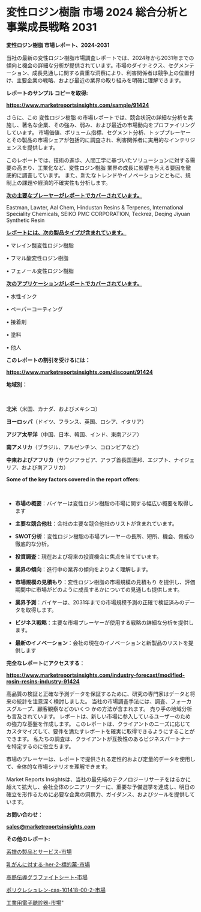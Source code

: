 # 変性ロジン樹脂 市場 2024 総合分析と事業成長戦略 2031

<strong>変性ロジン樹脂 市場レポート、2024-2031</strong>

当社の最新の変性ロジン樹脂市場調査レポートでは、2024年から2031年までの傾向と機会の詳細な分析が提供されています。市場のダイナミクス、セグメンテーション、成長見通しに関する貴重な洞察により、利害関係者は競争上の位置付け、主要企業の戦略、および最近の業界の取り組みを明確に理解できます。



<strong>レポートのサンプル コピーを取得:</strong> <a href=https://www.marketreportsinsights.com/sample/91424>

<strong><u>https://www.marketreportsinsights.com/sample/91424</u></strong></a>

さらに、この 変性ロジン樹脂 の市場レポートでは、競合状況の詳細な分析を実施し、著名な企業、その強み、弱み、および最近の市場動向をプロファイリングしています。 市場価値、ボリューム指標、セグメント分析、トッププレーヤーとその製品の市場シェアが包括的に調査され、利害関係者に実用的なインテリジェンスを提供します。

このレポートでは、技術の進歩、人間工学に基づいたソリューションに対する需要の高まり、工業化など、変性ロジン樹脂 業界の成長に影響を与える要因を徹底的に調査しています。 また、新たなトレンドやイノベーションとともに、規制上の課題や経済的不確実性も分析します。



<strong><u>次の主要なプレーヤーがレポートでカバーされています。</u></strong>

Eastman, Lawter, Aal Chem, Hindustan Resins & Terpenes, International Speciality Chemicals, SEIKO PMC CORPORATION, Teckrez, Deqing Jiyuan Synthetic Resin



<strong><u><b>レポートには、次の製品タイプが含まれています。</b></u></strong>

• マレイン酸変性ロジン樹脂

• フマル酸変性ロジン樹脂

• フェノール変性ロジン樹脂



<strong><u><b>次のアプリケーションがレポートでカバーされています。</b></u></strong>

• 水性インク

• ペーパーコーティング

• 接着剤

• 塗料

• 他人



<strong><b>このレポートの割引を受けるには：</b></strong>

<a href=https://www.marketreportsinsights.com/discount/91424>

<strong><u>https://www.marketreportsinsights.com/discount/91424</u></strong></a>



<strong>地域別：</strong>

<strong> </strong>



<strong>北米</strong>（米国、カナダ、およびメキシコ）



<strong>ヨーロッパ</strong>（ドイツ、フランス、英国、ロシア、イタリア）



<strong>アジア太平洋</strong>（中国、日本、韓国、インド、東南アジア）



<strong>南アメリカ</strong>（ブラジル、アルゼンチン、コロンビアなど）



<strong>中東およびアフリカ</strong>（サウジアラビア、アラブ首長国連邦、エジプト、ナイジェリア、および南アフリカ）



<strong>Some of the key factors covered in the report offers:</strong>

<strong> </strong>
<ul>
  <li>

<strong>市場の概要</strong>：バイヤーは変性ロジン樹脂の市場に関する幅広い概要を取得します</li>
  <li>

<strong>主要な競合他社</strong>：会社の主要な競合他社のリストが含まれています。</li>
  <li>

<strong>SWOT分析</strong>：変性ロジン樹脂の市場プレーヤーの長所、短所、機会、脅威の徹底的な分析。</li>
  <li>

<strong>投資調査</strong>：現在および将来の投資機会に焦点を当てています。</li>
  <li>

<strong>業界の傾向</strong>：進行中の業界の傾向をよりよく理解します。</li>
  <li>

<strong>市場規模の見積もり</strong>：変性ロジン樹脂の市場規模の見積もり を提供し、評価期間中に市場がどのように成長するかについての見通しも提供します。</li>
  <li>

<strong>業界予測</strong>：バイヤーは、2031年までの市場規模予測の正確で検証済みのデータを取得します。</li>
  <li>

<strong>ビジネス戦略</strong>：主要な市場プレーヤーが使用する戦略の詳細な分析を提供します。</li>
  <li>

<strong>最新のイノベーション</strong>：会社の現在のイノベーションと新製品のリストを提供します</li>
</ul>


<strong>完全なレポートにアクセスする</strong>：

<a href=https://www.marketreportsinsights.com/industry-forecast/modified-rosin-resins-industry-91424>

<strong><u>https://www.marketreportsinsights.com/industry-forecast/modified-rosin-resins-industry-91424</u></strong></a>

高品質の検証と正確な予測データを保証するために、研究の専門家はデータと将来の統計を注意深く検討しました。 当社の市場調査手法には、調査、フォーカスグループ、顧客観察などのいくつ かの方法が含まれます。 売り手の地域分析も言及されています。 レポートは、新しい市場に参入しているユーザーのための強力な基盤を作成します。 このレポートは、クライアントのニーズに応じてカスタマイズして、要件を満たすレポートを確実に取得できるようにすることができます。 私たちの調査は、クライアントが互換性のあるビジネスパートナーを特定するのに役立ちます。

市場のプレーヤーは、レポートで提供される定性的および定量的データを使用して、全体的な市場シナリオを理解できます。

Market Reports Insightsは、当社の最先端のテクノロジーリサーチをはるかに超えて拡大し、会社全体のシニアリーダーに、重要な予備選挙を達成し、明日の確立を形作るために必要な企業の洞察力、ガイダンス、およびツールを提供しています。



<strong><b>お問い合わせ</b></strong>：

<a href=mailto:sales@marketreportsinsights.com>

<strong><u>sales@marketreportsinsights.com</u></strong></a>



<strong>その他のレポート:</strong>

<a href=https://www.linkedin.com/pulse/系譜の製品とサービス-市場-2023-最新の-cagr-および成長分析-mqkwf/>系譜の製品とサービス-市場</a>

<a href=https://www.linkedin.com/pulse/乳がんに対する-her-2-標的薬-市場-2030-年までの需要に焦点を当てた-9fvpf/>乳がんに対する-her-2-標的薬-市場</a>

<a href=https://www.linkedin.com/pulse/高熱伝導グラファイトシート-市場-2023-年のダイナミクスとビジネストレンド-goc2f/>高熱伝導グラファイトシート-市場</a>

<a href=https://www.linkedin.com/pulse/ポリクレシュレン-cas-101418-00-2-市場-2023-swot-inauf/>ポリクレシュレン-cas-101418-00-2-市場</a>

<a href=https://www.linkedin.com/pulse/工業用電子聴診器-市場-2023-推進要因と成長機会-2030-pr-news-hub-fmgwf/>工業用電子聴診器-市場</a>"
